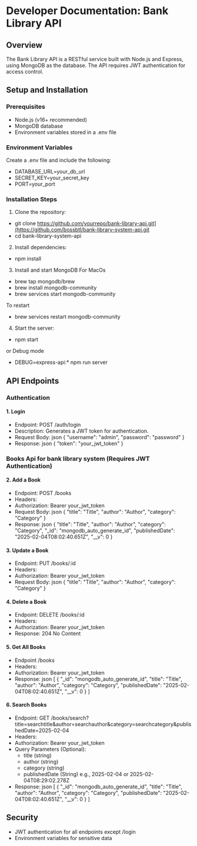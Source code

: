 # Developer Documentation: Bank Library API

## Overview
The Bank Library API is a RESTful service built with Node.js and Express, using MongoDB as the database. The API requires JWT authentication for access control.

## Setup and Installation
### Prerequisites
- Node.js (v16+ recommended)
- MongoDB database
- Environment variables stored in a .env file

### Environment Variables
Create a .env file and include the following:
- DATABASE_URL=your_db_url
- SECRET_KEY=your_secret_key
- PORT=your_port

### Installation Steps
1. Clone the repository:
- git clone https://github.com/yourrepo/bank-library-api.git](https://github.com/bossbtl/bank-library-system-api.git
- cd bank-library-system-api

2. Install dependencies:
- npm install

3. Install and start MongoDB For MacOs
- brew tap mongodb/brew
- brew install mongodb-community
- brew services start mongodb-community

To restart
- brew services restart mongodb-community

4. Start the server:
- npm start

or Debug mode
- DEBUG=express-api:* npm run server
   
   
## API Endpoints

### Authentication
#### 1. Login
- Endpoint: POST /auth/login
- Description: Generates a JWT token for authentication.
- Request Body: json 
{
    "username": "admin",
    "password": "password"
}
- Response: json 
{
    "token": "your_jwt_token"
}

### Books Api for bank library system (Requires JWT Authentication)
#### 2. Add a Book
- Endpoint: POST /books
- Headers:
- Authorization: Bearer your_jwt_token
- Request Body: json 
{
    "title": "Title",
    "author": "Author",
    "category": "Category"
}
- Response: json 
{
    "title": "Title",
    "author": "Author",
    "category": "Category",
    "_id": "mongodb_auto_generate_id",
    "publishedDate": "2025-02-04T08:02:40.651Z",
    "__v": 0
}
#### 3. Update a Book
- Endpoint: PUT /books/:id
- Headers:
- Authorization: Bearer your_jwt_token
- Request Body: json 
{
    "title": "Title",
    "author": "Author",
    "category": "Category"
}

#### 4. Delete a Book
- Endpoint: DELETE /books/:id
- Headers:
- Authorization: Bearer your_jwt_token
- Response: 204 No Content

#### 5. Get All Books
- Endpoint /books
- Headers:
- Authorization: Bearer your_jwt_token
- Response: json 
[
    {
        "_id": "mongodb_auto_generate_id",
        "title": "Title",
        "author": "Author",
        "category": "Category",
        "publishedDate": "2025-02-04T08:02:40.651Z",
        "__v": 0
    }
]

#### 6. Search Books
- Endpoint: GET /books/search?title=searchtitle&author=searchauthor&category=searchcategory&publishedDate=2025-02-04
- Headers:
- Authorization: Bearer your_jwt_token
- Query Parameters (Optional):
   - title (string)
   - author (string)
   - category (string)
   - publishedDate (String) e.g., 2025-02-04 or 2025-02-04T08:29:02.278Z
- Response: json 
[
    {
        "_id": "mongodb_auto_generate_id",
        "title": "Title",
        "author": "Author",
        "category": "Category",
        "publishedDate": "2025-02-04T08:02:40.651Z",
        "__v": 0
    }
]

## Security
- JWT authentication for all endpoints except /login
- Environment variables for sensitive data
